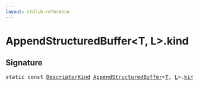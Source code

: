 ```yaml
---
layout: stdlib-reference
---
```


# AppendStructuredBuffer<T, L>.kind

## Signature
<pre>
<span class='code_keyword'>static</span> <span class='code_keyword'>const</span> <a href="../../descriptorkind-0a/index.html" class="code_type">DescriptorKind</a> <a href="../index.html" class="code_type">AppendStructuredBuffer</a>&lt;<a href="../index.html#typeparam-T" class="code_type">T</a>, <a href="../index.html#typeparam-L" class="code_type">L</a>&gt;.<a href=".html" class="code_var">kind</a> = DescriptorKind\.Buffer;
</pre>

